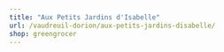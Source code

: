 ```yaml
---
title: "Aux Petits Jardins d'Isabelle"
url: /vaudreuil-dorion/aux-petits-jardins-disabelle/
shop: greengrocer
---
```

